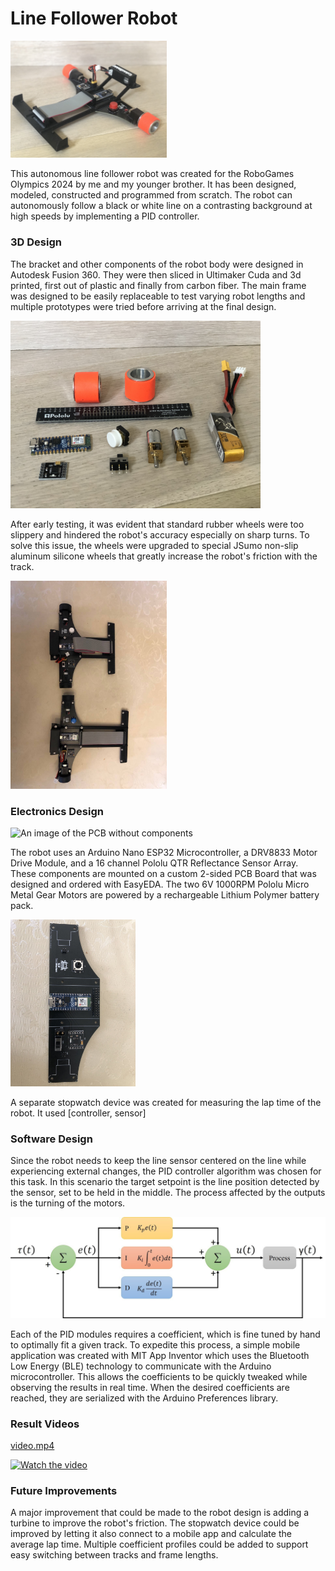 # __Line Follower Robot__

<img src="./Media/robot_latest.jpg" alt="An image of the robot" width="250" />

This autonomous line follower robot was created for the RoboGames Olympics 2024 by me and my younger brother. It has been designed, modeled, constructed and programmed from scratch. The robot can autonomously follow a black or white line on a contrasting background at high speeds by implementing a PID controller.

### 3D Design

The bracket and other components of the robot body were designed in Autodesk Fusion 360. They were then sliced in Ultimaker Cuda and 3d printed, first out of plastic and finally from carbon fiber. The main frame was designed to be easily replaceable to test varying robot lengths and multiple prototypes were tried before arriving at the final design.

<img src="./Media/components.JPG" alt="An image of some of the robot's components" width="400" />

After early testing, it was evident that standard rubber wheels were too slippery and hindered the robot's accuracy especially on sharp turns. To solve this issue, the wheels were upgraded to special JSumo non-slip aluminum silicone wheels that greatly increase the robot's friction with the track.

<img src="./Media/robot.jpg" alt="An image of two older prototypes" width="250" />

### Electronics Design

<img src="./Media/pcb_horizontal.jpg" alt="An image of the PCB without components" width="400" />

The robot uses an Arduino Nano ESP32 Microcontroller, a DRV8833 Motor Drive Module, and a 16 channel Pololu QTR Reflectance Sensor Array. These components are mounted on a custom 2-sided PCB Board that was designed and ordered with EasyEDA. The two 6V 1000RPM Pololu Micro Metal Gear Motors are powered by a rechargeable Lithium Polymer battery pack.

<img src="./Media/pcb.jpg" alt="An image of the PCB" width="200" />

A separate stopwatch device was created for measuring the lap time of the robot. It used [controller, sensor]

### Software Design

Since the robot needs to keep the line sensor centered on the line while experiencing external changes, the PID controller algorithm was chosen for this task. In this scenario the target setpoint is the line position detected by the sensor, set to be held in the middle. The process affected by the outputs is the turning of the motors.

<img src="./Media/PID-controller.jpg" alt="A diagram of the PID Controller" width="600"/>

Each of the PID modules requires a coefficient, which is fine tuned by hand to optimally fit a given track. To expedite this process, a simple mobile application was created with MIT App Inventor which uses the Bluetooth Low Energy (BLE) technology to communicate with the Arduino microcontroller. This allows the coefficients to be quickly tweaked while observing the results in real time. When the desired coefficients are reached, they are serialized with the Arduino Preferences library.

### Result Videos

[video.mp4](https://github.com/aanokh/LineFollower/blob/b71695a8783dbfd515533419e18241214081eb8c/Media/video.mp4)

[![Watch the video](https://raw.githubusercontent.com/aanokh/LineFollower/main/Media/robot_latest.jpg)](https://raw.githubusercontent.com/aanokh/LineFollower/main/Media/video.mp4)

### Future Improvements
A major improvement that could be made to the robot design is adding a turbine to improve the robot's friction.
The stopwatch device could be improved by letting it also connect to a mobile app and calculate the average lap time.
Multiple coefficient profiles could be added to support easy switching between tracks and frame lengths.
